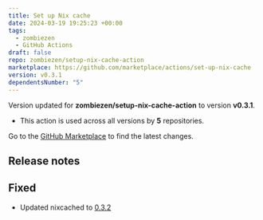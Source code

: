 ```yaml
---
title: Set up Nix cache
date: 2024-03-19 19:25:23 +00:00
tags:
  - zombiezen
  - GitHub Actions
draft: false
repo: zombiezen/setup-nix-cache-action
marketplace: https://github.com/marketplace/actions/set-up-nix-cache
version: v0.3.1
dependentsNumber: "5"
---
```



Version updated for **zombiezen/setup-nix-cache-action** to version **v0.3.1**.
- This action is used across all versions by **5** repositories.

Go to the [GitHub Marketplace](https://github.com/marketplace/actions/set-up-nix-cache) to find the latest changes.

## Release notes

## Fixed

- Updated nixcached to [0.3.2](https://github.com/zombiezen/nixcached/releases/tag/v0.3.2)
